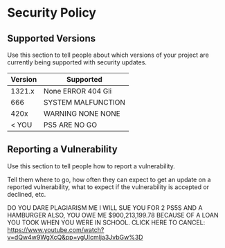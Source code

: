 # Security Policy

## Supported Versions

Use this section to tell people about which versions of your project are
currently being supported with security updates.

| Version | Supported          |
| ------- | ------------------ |
| 1321.x  | None ERROR 404 Gli |
| 666     | SYSTEM MALFUNCTION |
| 420x    | WARNING NONE NONE  |
| < YOU   |  PS5 ARE NO GO     |

## Reporting a Vulnerability

Use this section to tell people how to report a vulnerability.

Tell them where to go, how often they can expect to get an update on a
reported vulnerability, what to expect if the vulnerability is accepted or
declined, etc.

DO YOU DARE PLAGIARISM ME I WILL SUE YOU FOR 2 PS5S AND A HAMBURGER ALSO, YOU OWE ME $900,213,199.78 BECAUSE OF A LOAN YOU TOOK WHEN YOU WERE IN SCHOOL.
CLICK HERE TO CANCEL: https://www.youtube.com/watch?v=dQw4w9WgXcQ&pp=ygUIcmlja3JvbGw%3D
